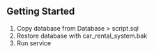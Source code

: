 ## Getting Started

1) Copy database from Database > script.sql
2) Restore database with car_rental_system.bak
3) Run service
